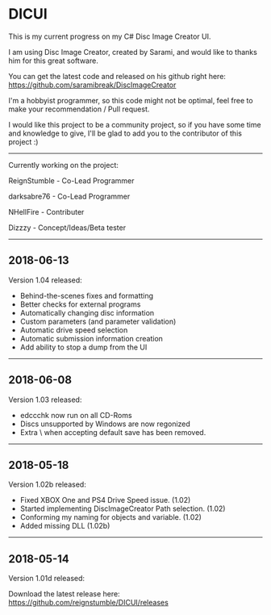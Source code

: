 # DICUI
This is my current progress on my C# Disc Image Creator UI.

I am using Disc Image Creator, created by Sarami, and would like to thanks him for this great software.

You can get the latest code and released on his github right here:
https://github.com/saramibreak/DiscImageCreator

I'm a hobbyist programmer, so this code might not be optimal, feel free to make your recommendation / Pull request.

I would like this project to be a community project, so if you have some time and knowledge to give, I'll be glad to add you to the contributor of this project :)

--------------------------------------------------------------------------
Currently working on the project:
 
ReignStumble - Co-Lead Programmer

darksabre76 - Co-Lead Programmer

NHellFire - Contributer

Dizzzy - Concept/Ideas/Beta tester

--------------------------------------------------------------------------
2018-06-13
--------------------------------------------------------------------------

Version 1.04 released:

- Behind-the-scenes fixes and formatting
- Better checks for external programs
- Automatically changing disc information
- Custom parameters (and parameter validation)
- Automatic drive speed selection
- Automatic submission information creation
- Add ability to stop a dump from the UI

--------------------------------------------------------------------------
2018-06-08
--------------------------------------------------------------------------

Version 1.03 released:

- edccchk now run on all CD-Roms
- Discs unsupported by Windows are now regonized
- Extra \ when accepting default save has been removed.
 
 
--------------------------------------------------------------------------
2018-05-18
--------------------------------------------------------------------------

Version 1.02b released:

- Fixed XBOX One and PS4 Drive Speed issue. (1.02)
- Started implementing DiscImageCreator Path selection. (1.02)
- Conforming my naming for objects and variable. (1.02)
- Added missing DLL (1.02b)

--------------------------------------------------------------------------
2018-05-14
--------------------------------------------------------------------------
Version 1.01d released:


Download the latest release here:
https://github.com/reignstumble/DICUI/releases
